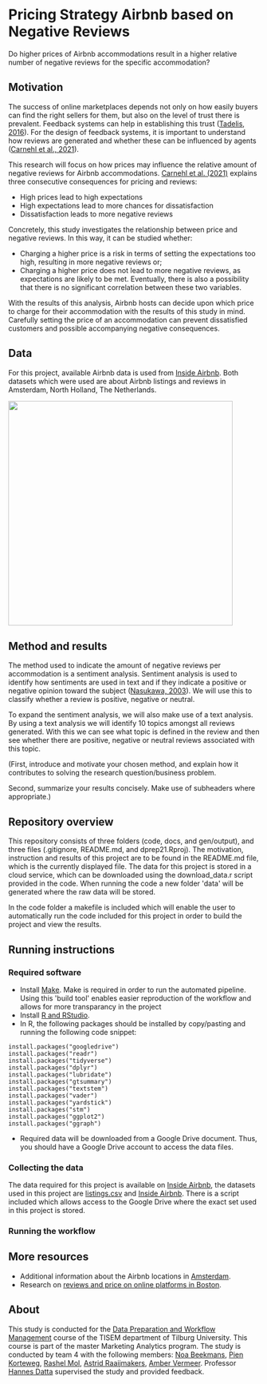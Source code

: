 # Pricing Strategy Airbnb based on Negative Reviews

Do higher prices of Airbnb accommodations result in a higher relative number of negative reviews for the specific accommodation?


## Motivation

The success of online marketplaces depends not only on how easily buyers can find the right sellers for them, but also on the level of trust there is prevalent. Feedback systems can help in establishing this trust ([Tadelis, 2016](https://www.annualreviews.org/doi/abs/10.1146/annurev-economics-080315-015325)). For the design of feedback systems, it is important to understand how reviews are generated and whether these can be influenced by agents ([Carnehl et al., 2021](http://www.kevintran.eu/files/airbnb_ratings_paper.pdf)).

This research will focus on how prices may influence the relative amount of negative reviews for Airbnb accommodations. [Carnehl et al. (2021)](http://www.kevintran.eu/files/airbnb_ratings_paper.pdf) explains three consecutive consequences for pricing and reviews:
- High prices lead to high expectations
- High expectations lead to more chances for dissatisfaction
- Dissatisfaction leads to more negative reviews

Concretely, this study investigates the relationship between price and negative reviews. In this way, it can be studied whether:
- Charging a higher price is a risk in terms of setting the expectations too high, resulting in more negative reviews or;
- Charging a higher price does not lead to more negative reviews, as expectations are likely to be met. 
Eventually, there is also a possibility that there is no significant correlation between these two variables. 

With the results of this analysis, Airbnb hosts can decide upon which price to charge for their accommodation with the results of this study in mind. Carefully setting the price of an accommodation can prevent dissatisfied customers and possible accompanying negative consequences.

## Data

For this project, available Airbnb data is used from [Inside Airbnb](http://insideairbnb.com/get-the-data.html). Both datasets which were used are about Airbnb listings and reviews in Amsterdam, North Holland, The Netherlands. 

<img src="https://60days.nl/wp-content/uploads/2016/12/airbnb-amsterdam.jpg" width="450">

## Method and results

The method used to indicate the amount of negative reviews per accommodation is a sentiment analysis. Sentiment analysis is used to identify how sentiments are used in text and if they indicate a positive or negative opinion toward the subject ([Nasukawa, 2003](https://dl.acm.org/doi/pdf/10.1145/945645.945658)). We will use this to classify whether a review is positive, negative or neutral. 

To expand the sentiment analysis, we will also make use of a text analysis. By using a text analysis we will identify 10 topics amongst all reviews generated. With this we can see what topic is defined in the review and then see whether there are positive, negative or neutral reviews associated with this topic.

(First, introduce and motivate your chosen method, and explain how it contributes to solving the research question/business problem.

Second, summarize your results concisely. Make use of subheaders where appropriate.)

## Repository overview

This repository consists of three folders (code, docs, and gen/output), and three files (.gitignore, README.md, and dprep21.Rproj). The motivation, instruction and results of this project are to be found in the README.md file, which is the currently displayed file. The data for this project is stored in a cloud service, which can be downloaded using the download_data.r script provided in the code. When running the code a new folder 'data' will be generated where the raw data will be stored.

In the code folder a makefile is included which will enable the user to automatically run the code included for this project in order to build the project and view the results.

## Running instructions

### Required software

- Install [Make](https://tilburgsciencehub.com/building-blocks/configure-your-computer/automation-and-workflows/make/). Make is required in order to run the automated pipeline.   Using this 'build tool' enables easier reproduction of the workflow and allows for more transparancy in the project
- Install [R and RStudio](https://tilburgsciencehub.com/building-blocks/configure-your-computer/statistics-and-computation/r/).
- In R, the following packages should be installed by copy/pasting and running the following code snippet:
```
install.packages("googledrive")
install.packages("readr")
install.packages("tidyverse")
install.packages("dplyr")
install.packages("lubridate")
install.packages("gtsummary")
install.packages("textstem")
install.packages("vader")
install.packages("yardstick")
install.packages("stm")
install.packages("ggplot2")
install.packages("ggraph")
```
- Required data will be downloaded from a Google Drive document. Thus, you should have a Google Drive account to access the data files.

### Collecting the data

The data required for this project is available on [Inside Airbnb](http://insideairbnb.com/get-the-data.html), the datasets used in this project are [listings.csv](http://data.insideairbnb.com/the-netherlands/north-holland/amsterdam/2021-09-07/visualisations/listings.csv) and [Inside Airbnb](http://data.insideairbnb.com/the-netherlands/north-holland/amsterdam/2021-09-07/visualisations/reviews.csv). There is a script included which allows access to the Google Drive where the exact set used in this project is stored.

### Running the workflow

## More resources

- Additional information about the Airbnb locations in [Amsterdam](http://insideairbnb.com/amsterdam/).
- Research on [reviews and price on online platforms in Boston](https://scholar.google.com/scholar?output=instlink&q=info:ZXRx9yxPYn8J:scholar.google.com/&hl=en&as_sdt=0,5&scillfp=10945875589668552579&oi=lle). 

## About

This study is conducted for the [Data Preparation and Workflow Management](https://dprep.hannesdatta.com/) course of the TISEM department of Tilburg University. This course is part of the master Marketing Analytics program. The study is conducted by team 4 with the following members: [Noa Beekmans](https://github.com/noa-beekmans), [Pien Korteweg](https://github.com/eakorteweg), [Rashel Mol](https://github.com/Rashel-Mol), [Astrid Raaijmakers](https://github.com/AstridR97), [Amber Vermeer](https://github.com/AmberVermeer). Professor [Hannes Datta](https://github.com/hannesdatta) supervised the study and provided feedback.
